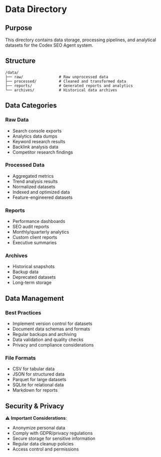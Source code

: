 # Data Directory

## Purpose
This directory contains data storage, processing pipelines, and analytical datasets for the Codex SEO Agent system.

## Structure
```
/data/
├── raw/                # Raw unprocessed data
├── processed/          # Cleaned and transformed data
├── reports/            # Generated reports and analytics
└── archives/           # Historical data archives
```

## Data Categories

### Raw Data
- Search console exports
- Analytics data dumps
- Keyword research results
- Backlink analysis data
- Competitor research findings

### Processed Data
- Aggregated metrics
- Trend analysis results
- Normalized datasets
- Indexed and optimized data
- Feature-engineered datasets

### Reports
- Performance dashboards
- SEO audit reports
- Monthly/quarterly analytics
- Custom client reports
- Executive summaries

### Archives
- Historical snapshots
- Backup data
- Deprecated datasets
- Long-term storage

## Data Management

### Best Practices
- Implement version control for datasets
- Document data schemas and formats
- Regular backups and archiving
- Data validation and quality checks
- Privacy and compliance considerations

### File Formats
- CSV for tabular data
- JSON for structured data
- Parquet for large datasets
- SQLite for relational data
- Markdown for reports

## Security & Privacy
⚠️ **Important Considerations**:
- Anonymize personal data
- Comply with GDPR/privacy regulations
- Secure storage for sensitive information
- Regular data cleanup policies
- Access control and permissions
